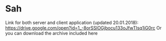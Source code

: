 # Sah
Link for both server and client application (updated 20.01.2018): https://drive.google.com/open?id=1_-8orSSlOGjbocu133oJfwTIsq1iG0rc
Or you can download the archive included here
